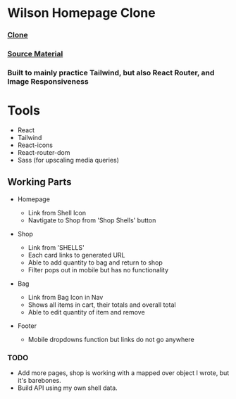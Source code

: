 # Wilson Homepage Clone

### [Clone](https://zacherymorgan.github.io/Wilson-Clone/) </br>
### [Source Material](https://www.wilson.com/en-us)


### Built to mainly practice Tailwind, but also React Router, and Image Responsiveness

# Tools

- React
- Tailwind
- React-icons
- React-router-dom
- Sass (for upscaling media queries)

## Working Parts

- Homepage
  - Link from Shell Icon
  - Navtigate to Shop from 'Shop Shells' button
 
- Shop
  - Link from 'SHELLS'
  - Each card links to generated URL
  - Able to add quantity to bag and return to shop
  - Filter pops out in mobile but has no functionality
 
- Bag
  - Link from Bag Icon in Nav
  - Shows all items in cart, their totals and overall total
  - Able to edit quantity of item and remove

- Footer
  - Mobile dropdowns function but links do not go anywhere

### TODO

- Add more pages, shop is working with a mapped over object I wrote, but it's barebones.
- Build API using my own shell data.
